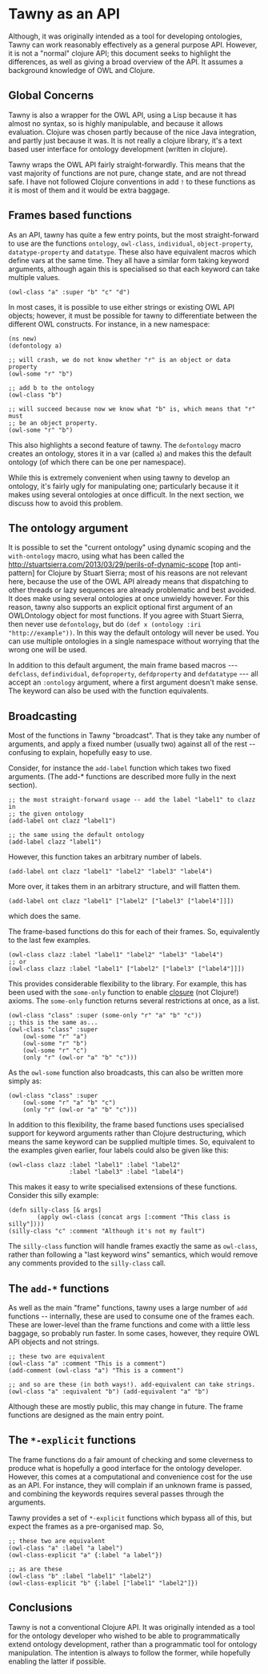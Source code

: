 Tawny as an API
===============


Although, it was originally intended as a tool for developing ontologies,
Tawny can work reasonably effectively as a general purpose API. However, it is
not a "normal" clojure API; this document seeks to highlight the differences,
as well as giving a broad overview of the API. It assumes a background
knowledge of OWL and Clojure.

Global Concerns
---------------

Tawny is also a wrapper for the OWL API, using a Lisp because it has almost no
syntax, so is highly manipulable, and because it allows evaluation. Clojure
was chosen partly because of the nice Java integration, and partly just
because it was. It is not really a clojure library, it's a text based user
interface for ontology development (written in clojure).

Tawny wraps the OWL API fairly straight-forwardly. This means that the vast
majority of functions are not pure, change state, and are not thread safe. I
have not followed Clojure conventions in add `!` to these functions as it is
most of them and it would be extra baggage.


Frames based functions
---------------------

As an API, tawny has quite a few entry points, but the most straight-forward
to use are the functions `ontology`, `owl-class`, `individual`,
`object-property`, `datatype-property` and `datatype`. These also have
equivalent macros which define vars at the same time. They all have a similar
form taking keyword arguments, although again this is specialised so that each
keyword can take multiple values.

    (owl-class "a" :super "b" "c" "d")

In most cases, it is possible to use either strings or existing OWL API
objects; however, it must be possible for tawny to differentiate between the
different OWL constructs. For instance, in a new namespace:

    (ns new)
    (defontology a)

    ;; will crash, we do not know whether "r" is an object or data property
    (owl-some "r" "b")

    ;; add b to the ontology
    (owl-class "b")

    ;; will succeed because now we know what "b" is, which means that "r" must
    ;; be an object property.
    (owl-some "r" "b")

This also highlights a second feature of tawny. The `defontology` macro
creates an ontology, stores it in a var (called `a`) and makes this the
default ontology (of which there can be one per namespace).

While this is extremely convenient when using tawny to develop an ontology,
it's fairly ugly for manipulating one; particularly because it it makes using
several ontologies at once difficult. In the next section, we discuss how to
avoid this problem.

The ontology argument
---------------------

It is possible to set the "current ontology" using dynamic scoping and the
`with-ontology` macro, using what has been called the
http://stuartsierra.com/2013/03/29/perils-of-dynamic-scope [top anti-pattern]
for Clojure by Stuart Sierra; most of his reasons are not relevant here,
because the use of the OWL API already means that dispatching to other threads
or lazy sequences are already problematic and best avoided. It does make using
several ontologies at once unwieldy however. For this reason, tawny also
supports an explicit optional first argument of an OWLOntology object for most
functions. If you agree with Stuart Sierra, then never use `defontology`, but
do `(def x (ontology :iri "http://example"))`. In this way the default
ontology will never be used. You can use multiple ontologies in a single
namespace without worrying that the wrong one will be used.

In addition to this default argument, the main frame based macros ---
`defclass`, `defindividual`, `defoproperty`, `defdproperty` and `defdatatype`
--- all accept an `:ontology` argument, where a first argument doesn't make
sense. The keyword can also be used with the function equivalents.

Broadcasting
------------

Most of the functions in Tawny "broadcast". That is they take any number of
arguments, and apply a fixed number (usually two) against all of the rest --
confusing to explain, hopefully easy to use.

Consider, for instance the `add-label` function which takes two fixed
arguments. (The add-* functions are described more fully in the next section).

    ;; the most straight-forward usage -- add the label "label1" to clazz in
    ;; the given ontology
    (add-label ont clazz "label1")

    ;; the same using the default ontology
    (add-label clazz "label1")


However, this function takes an arbitrary number of labels.

    (add-label ont clazz "label1" "label2" "label3" "label4")

More over, it takes them in an arbitrary structure, and will flatten them.

    (add-label ont clazz "label1" ["label2" ["label3" ["label4"]]])

which does the same.

The frame-based functions do this for each of their frames. So, equivalently
to the last few examples.

    (owl-class clazz :label "label1" "label2" "label3" "label4")
    ;; or
    (owl-class clazz :label "label1" ["label2" ["label3" ["label4"]]])

This provides considerable flexibility to the library. For example, this has
been used with the `some-only` function to enable
[closure](http://ontogenesis.knowledgeblog.org/1001) (not Clojure!) axioms.
The `some-only` function returns several restrictions at once, as a list.

    (owl-class "class" :super (some-only "r" "a" "b" "c"))
    ;; this is the same as...
    (owl-class "class" :super
        (owl-some "r" "a")
        (owl-some "r" "b")
        (owl-some "r" "c")
        (only "r" (owl-or "a" "b" "c")))

As the `owl-some` function also broadcasts, this can also be written more
simply as:

    (owl-class "class" :super
        (owl-some "r" "a" "b" "c")
        (only "r" (owl-or "a" "b" "c")))

In addition to this flexibility, the frame based functions uses specialised
support for keyword arguments rather than Clojure destructuring, which means
the same keyword can be supplied multiple times. So, equivalent to the
examples given earlier, four labels could also be given like this:

    (owl-class clazz :label "label1" :label "label2"
                     :label "label3" :label "label4")

This makes it easy to write specialised extensions of these functions.
Consider this silly example:

    (defn silly-class [& args]
            (apply owl-class (concat args [:comment "This class is silly"])))
    (silly-class "c" :comment "Although it's not my fault")

The `silly-class` function will handle frames exactly the same as `owl-class`,
rather than following a "last keyword wins" semantics, which would remove any
comments provided to the `silly-class` call.

The `add-*` functions
---------------------

As well as the main "frame" functions, tawny uses a large number of `add`
functions -- internally, these are used to consume one of the frames each.
These are lower-level than the frame functions and come with a little less
baggage, so probably run faster. In some cases, however, they require OWL API
objects and not strings.

    ;; these two are equivalent
    (owl-class "a" :comment "This is a comment")
    (add-comment (owl-class "a") "This is a comment")

    ;; and so are these (in both ways!). add-equivalent can take strings.
    (owl-class "a" :equivalent "b") (add-equivalent "a" "b")

Although these are mostly public, this may change in future. The frame
functions are designed as the main entry point.

The `*-explicit` functions
--------------------------

The frame functions do a fair amount of checking and some cleverness to
produce what is hopefully a good interface for the ontology developer.
However, this comes at a computational and convenience cost for the use as an
API. For instance, they will complain if an unknown frame is passed, and
combining the keywords requires several passes through the arguments.

Tawny provides a set of `*-explicit` functions which bypass all of this, but
expect the frames as a pre-organised map. So,

    ;; these two are equivalent
    (owl-class "a" :label "a label")
    (owl-class-explicit "a" {:label "a label"})

    ;; as are these
    (owl-class "b" :label "label1" "label2")
    (owl-class-explicit "b" {:label ["label1" "label2"]})


Conclusions
-----------

Tawny is not a conventional Clojure API. It was originally intended as a tool
for the ontology developer who wished to be able to programmatically extend
ontology development, rather than a programmatic tool for ontology
manipulation. The intention is always to follow the former, while hopefully
enabling the latter if possible.
